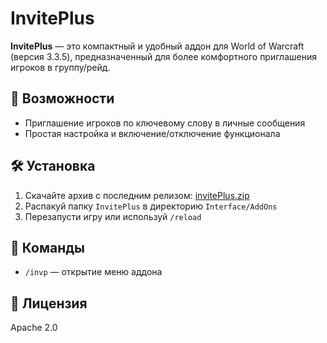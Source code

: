# InvitePlus

**InvitePlus** — это компактный и удобный аддон для World of Warcraft (версия 3.3.5), предназначенный для более комфортного приглашения игроков в группу/рейд.

## 🔹 Возможности

- Приглашение игроков по ключевому слову в личные сообщения
- Простая настройка и включение/отключение функционала

## 🛠 Установка

1. Скачайте архив с последним релизом: [invitePlus.zip](https://github.com/0walex0/invitePlus/releases/latest)
2. Распакуй папку `InvitePlus` в директорию `Interface/AddOns`
3. Перезапусти игру или используй `/reload`

## 🔑 Команды

- `/invp` — открытие меню аддона

## 📄 Лицензия

Apache 2.0
